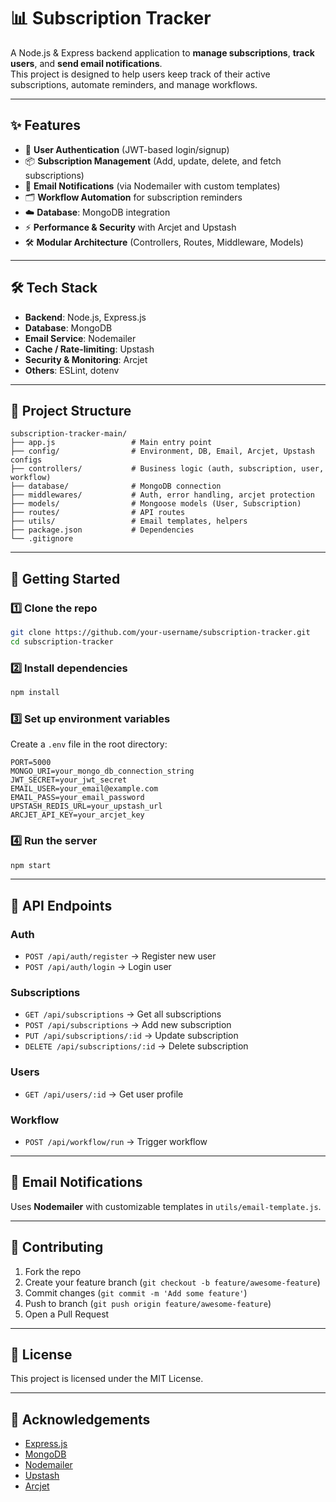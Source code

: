 # 📊 Subscription Tracker

A Node.js & Express backend application to **manage subscriptions**, **track users**, and **send email notifications**.  
This project is designed to help users keep track of their active subscriptions, automate reminders, and manage workflows.

---

## ✨ Features
- 🔐 **User Authentication** (JWT-based login/signup)
- 📦 **Subscription Management** (Add, update, delete, and fetch subscriptions)
- 📧 **Email Notifications** (via Nodemailer with custom templates)
- 🗂 **Workflow Automation** for subscription reminders
- ☁️ **Database**: MongoDB integration
- ⚡ **Performance & Security** with Arcjet and Upstash
- 🛠 **Modular Architecture** (Controllers, Routes, Middleware, Models)

---

## 🛠 Tech Stack
- **Backend**: Node.js, Express.js  
- **Database**: MongoDB  
- **Email Service**: Nodemailer  
- **Cache / Rate-limiting**: Upstash  
- **Security & Monitoring**: Arcjet  
- **Others**: ESLint, dotenv

---

## 📂 Project Structure
```
subscription-tracker-main/
├── app.js                 # Main entry point
├── config/                # Environment, DB, Email, Arcjet, Upstash configs
├── controllers/           # Business logic (auth, subscription, user, workflow)
├── database/              # MongoDB connection
├── middlewares/           # Auth, error handling, arcjet protection
├── models/                # Mongoose models (User, Subscription)
├── routes/                # API routes
├── utils/                 # Email templates, helpers
├── package.json           # Dependencies
└── .gitignore
```

---

## 🚀 Getting Started

### 1️⃣ Clone the repo
```bash
git clone https://github.com/your-username/subscription-tracker.git
cd subscription-tracker
```

### 2️⃣ Install dependencies
```bash
npm install
```

### 3️⃣ Set up environment variables
Create a `.env` file in the root directory:
```env
PORT=5000
MONGO_URI=your_mongo_db_connection_string
JWT_SECRET=your_jwt_secret
EMAIL_USER=your_email@example.com
EMAIL_PASS=your_email_password
UPSTASH_REDIS_URL=your_upstash_url
ARCJET_API_KEY=your_arcjet_key
```

### 4️⃣ Run the server
```bash
npm start
```

---

## 📌 API Endpoints

### Auth
- `POST /api/auth/register` → Register new user  
- `POST /api/auth/login` → Login user  

### Subscriptions
- `GET /api/subscriptions` → Get all subscriptions  
- `POST /api/subscriptions` → Add new subscription  
- `PUT /api/subscriptions/:id` → Update subscription  
- `DELETE /api/subscriptions/:id` → Delete subscription  

### Users
- `GET /api/users/:id` → Get user profile  

### Workflow
- `POST /api/workflow/run` → Trigger workflow  

---

## 📧 Email Notifications
Uses **Nodemailer** with customizable templates in `utils/email-template.js`.

---

## 🤝 Contributing
1. Fork the repo  
2. Create your feature branch (`git checkout -b feature/awesome-feature`)  
3. Commit changes (`git commit -m 'Add some feature'`)  
4. Push to branch (`git push origin feature/awesome-feature`)  
5. Open a Pull Request  

---

## 📜 License
This project is licensed under the MIT License.

---

## 🙌 Acknowledgements
- [Express.js](https://expressjs.com/)  
- [MongoDB](https://www.mongodb.com/)  
- [Nodemailer](https://nodemailer.com/)  
- [Upstash](https://upstash.com/)  
- [Arcjet](https://arcjet.com/)  
